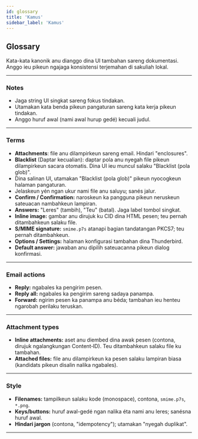 ```yaml
---
id: glossary
title: 'Kamus'
sidebar_label: 'Kamus'
---
```


## Glossary

Kata-kata kanonik anu dianggo dina UI tambahan sareng dokumentasi. Anggo ieu pikeun ngajaga konsistensi terjemahan di sakuliah lokal.

---

### Notes

- Jaga string UI singkat sareng fokus tindakan.
- Utamakan kata benda pikeun pangaturan sareng kata kerja pikeun tindakan.
- Anggo huruf awal (nami awal hurup gedé) kecuali judul.

---

### Terms

- **Attachments**: file anu dilampirkeun sareng email. Hindari "enclosures".
- **Blacklist** (Daptar kecualian): daptar pola anu nyegah file pikeun dilampirkeun sacara otomatis. Dina UI ieu muncul salaku "Blacklist (pola glob)".
- Dina salinan UI, utamakan "Blacklist (pola glob)" pikeun nyocogkeun halaman pangaturan.
- Jelaskeun yén ngan ukur nami file anu saluyu; sanés jalur.
- **Confirm / Confirmation:** naroskeun ka pangguna pikeun neruskeun sateuacan nambahkeun lampiran.
- **Answers:** "Leres" (tambih), "Teu" (batal). Jaga label tombol singkat.
- **Inline image:** gambar anu dirujuk ku CID dina HTML pesen; teu pernah ditambahkeun salaku file.
- **S/MIME signature:** `smime.p7s` atanapi bagian tandatangan PKCS7; teu pernah ditambahkeun.
- **Options / Settings:** halaman konfigurasi tambahan dina Thunderbird.
- **Default answer:** jawaban anu dipilih sateuacanna pikeun dialog konfirmasi.

---

### Email actions

- **Reply:** ngabales ka pengirim pesen.
- **Reply all:** ngabales ka pengirim sareng sadaya panampa.
- **Forward:** ngirim pesen ka panampa anu béda; tambahan ieu henteu ngarobah perilaku teruskan.

---

### Attachment types

- **Inline attachments:** aset anu diembed dina awak pesen (contona, dirujuk ngalangkungan Content‑ID). Teu ditambahkeun salaku file ku tambahan.
- **Attached files:** file anu dilampirkeun ka pesen salaku lampiran biasa (kandidats pikeun disalin nalika ngabales).

---

### Style

- **Filenames:** tampilkeun salaku kode (monospace), contona, `smime.p7s`, `*.png`.
- **Keys/buttons:** huruf awal-gedé ngan nalika éta nami anu leres; sanésna huruf awal.
- **Hindari jargon** (contona, "idempotency"); utamakan "nyegah duplikat".

---
